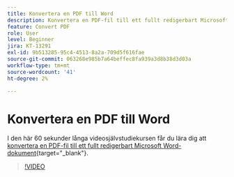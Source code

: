 ```yaml
---
title: Konvertera en PDF till Word
description: Konvertera en PDF-fil till ett fullt redigerbart Microsoft Word-dokument
feature: Convert PDF
role: User
level: Beginner
jira: KT-13291
exl-id: 9b513285-95c4-4513-8a2a-709d5f616fae
source-git-commit: 063268e985b7a64beffec8fa939a3d8b38d3d03a
workflow-type: tm+mt
source-wordcount: '41'
ht-degree: 2%

---
```


# Konvertera en PDF till Word

I den här 60 sekunder långa videosjälvstudiekursen får du lära dig att [konvertera en PDF-fil till ett fullt redigerbart Microsoft Word-dokument](https://www.adobe.com/se/acrobat/online/pdf-to-word.html){target="_blank"}.

>[!VIDEO](https://video.tv.adobe.com/v/3428842?quality=12&learn=on&hidetitle=true&captions=swe)
